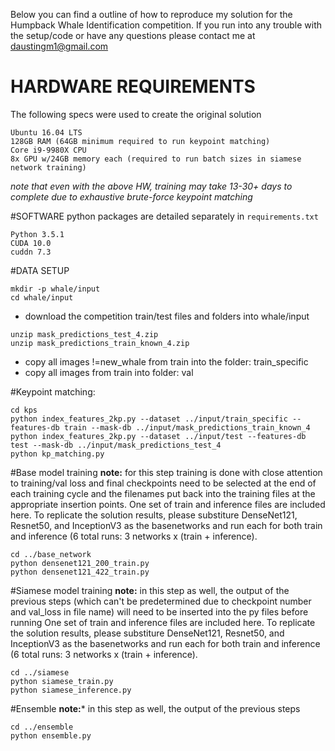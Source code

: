 Below you can find a outline of how to reproduce my solution for the Humpback Whale Identification competition. If you run into any trouble with the setup/code or have any questions please contact me at daustingm1@gmail.com


# HARDWARE REQUIREMENTS
The following specs were used to create the original solution

```
Ubuntu 16.04 LTS
128GB RAM (64GB minimum required to run keypoint matching)
Core i9-9980X CPU
8x GPU w/24GB memory each (required to run batch sizes in siamese network training)
```

*note that even with the above HW, training may take 13-30+ days to complete due to exhaustive brute-force keypoint matching*

#SOFTWARE
python packages are detailed separately in `requirements.txt`

```
Python 3.5.1
CUDA 10.0
cuddn 7.3
```

#DATA SETUP
```
mkdir -p whale/input
cd whale/input
```

- download the competition train/test files and folders into whale/input

```
unzip mask_predictions_test_4.zip
unzip mask_predictions_train_known_4.zip
```

- copy all images !=new_whale from train into the folder: train_specific
- copy all images from train into folder: val

#Keypoint matching:
```
cd kps
python index_features_2kp.py --dataset ../input/train_specific --features-db train --mask-db ../input/mask_predictions_train_known_4
python index_features_2kp.py --dataset ../input/test --features-db test --mask-db ../input/mask_predictions_test_4
python kp_matching.py
```

#Base model training
**note:** for this step training is done with close attention to training/val loss and final checkpoints need to be selected at the end of each training cycle and the filenames put back into the training files at the appropriate insertion points. One set of train and inference files are included here.  To replicate the solution results, please substiture DenseNet121, Resnet50, and InceptionV3 as the basenetworks and run each for both train and inference (6 total runs: 3 networks x (train + inference).

```
cd ../base_network
python densenet121_200_train.py
python densenet121_422_train.py
```

#Siamese model training
**note:** in this step as well, the output of the previous steps (which can't be predetermined due to checkpoint number and val_loss in file name) will need to be inserted into the py files before running
One set of train and inference files are included here.  To replicate the solution results, please substiture DenseNet121, Resnet50, and InceptionV3 as the basenetworks and run each for both train and inference (6 total runs: 3 networks x (train + inference).

```
cd ../siamese
python siamese_train.py
python siamese_inference.py
```
#Ensemble
**note:*** in this step as well, the output of the previous steps

```
cd ../ensemble
python ensemble.py
```